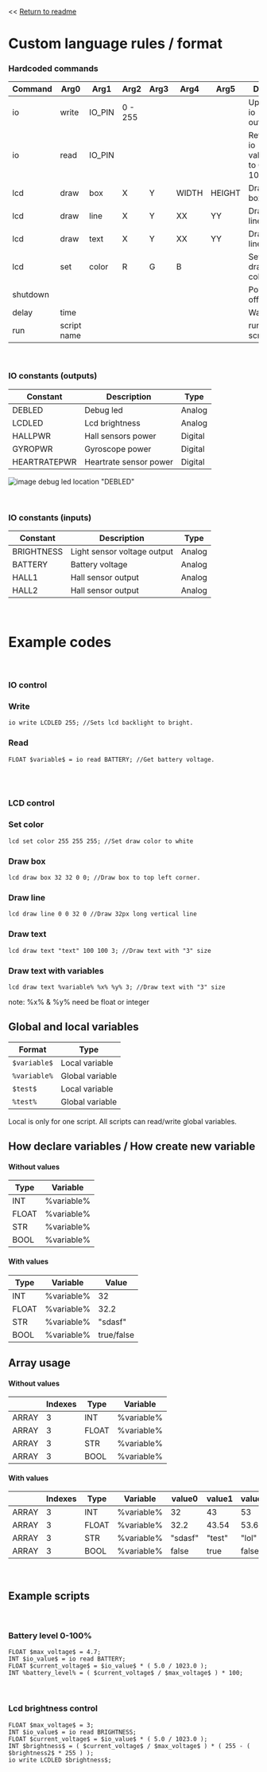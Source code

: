 
<< [Return to readme](./README.md)
# Custom language rules / format


### Hardcoded commands
| Command  | Arg0  | Arg1  | Arg2  | Arg3  | Arg4  | Arg5  | Desc  |
| ------------- | ------------- | ------------- | ------------- | ------------- | ------------- | ------------- | ------------- |
| io  | write | IO_PIN | 0 - 255 |  |  |  | Update io output |
| io  | read | IO_PIN |  |  |  |  | Returns io value to 0-1023 |
| lcd  | draw | box | X | Y | WIDTH | HEIGHT | Draws box |
| lcd  | draw | line | X | Y | XX | YY | Draws line |
| lcd  | draw | text | X | Y | XX | YY | Draws line |
| lcd  | set | color | R | G | B |  | Sets draw color |
| shutdown  |  |  |  |  |  |  | Power off |
| delay  | time |  |  |  |  |  | Wait |
| run  | script name |  |  |  |  |  | run script |
<br />

### IO constants (outputs)
| Constant  | Description  | Type  |
| ------------- | ------------- | ------------- |
| DEBLED  | Debug led | Analog |
| LCDLED  | Lcd brightness | Analog |
| HALLPWR  | Hall sensors power | Digital |
| GYROPWR  | Gyroscope power | Digital |
| HEARTRATEPWR  | Heartrate sensor power | Digital |

![image](https://github.com/user-attachments/assets/afe454f0-fb28-470c-bf95-afd7a642622a)
debug led location "DEBLED"

<br />

### IO constants (inputs)
| Constant  | Description  | Type  |
| ------------- | ------------- | ------------- |
| BRIGHTNESS | Light sensor voltage output  | Analog |
| BATTERY | Battery voltage  | Analog |
| HALL1 | Hall sensor output  | Analog |
| HALL2 | Hall sensor output  | Analog |

<br />

# Example codes

<br />

### IO control

### Write
```
io write LCDLED 255; //Sets lcd backlight to bright.
```

### Read
```
FLOAT $variable$ = io read BATTERY; //Get battery voltage. 
```
<br />
<br />

### LCD control

### Set color
```
lcd set color 255 255 255; //Set draw color to white
```

### Draw box
```
lcd draw box 32 32 0 0; //Draw box to top left corner.
```

### Draw line
```
lcd draw line 0 0 32 0 //Draw 32px long vertical line
```

### Draw text
```
lcd draw text "text" 100 100 3; //Draw text with "3" size
```

### Draw text with variables
```
lcd draw text %variable% %x% %y% 3; //Draw text with "3" size
```
note: %x% & %y% need be float or integer
<br />

## Global and local variables
| Format  | Type  |
| ------------- | ------------- | 
| `$variable$`  | Local variable| 
| `%variable%`  | Global variable| 
| `$test$`  | Local variable| 
| `%test%`  | Global variable| 

Local is only for one script.
All scripts can read/write global variables.

## How declare variables / How create new variable

#### Without values
|  Type |  Variable | 
| ------------- | ------------- |
| INT | %variable% | 
| FLOAT | %variable% | 
| STR | %variable% | 
| BOOL | %variable% | 

#### With values
|  Type |  Variable | Value
| ------------- | ------------- | ------------- |
| INT | %variable% | 32
| FLOAT | %variable% | 32.2
| STR | %variable% | "sdasf"
| BOOL | %variable% | true/false

## Array usage

#### Without values
| |  Indexes |  Type | Variable 
| ------------- | ------------- | ------------- | ------------- |
| ARRAY | 3 | INT | %variable% 
| ARRAY | 3 | FLOAT | %variable% 
| ARRAY | 3 | STR | %variable% 
| ARRAY | 3 | BOOL | %variable% 

#### With values
| |  Indexes |  Type | Variable | value0 | value1 | value2
| ------------- | ------------- | ------------- | ------------- | ------------- | ------------- | ------------- |
| ARRAY | 3 | INT | %variable% | 32 | 43 | 53
| ARRAY | 3 | FLOAT | %variable% | 32.2 | 43.54 | 53.65
| ARRAY | 3 | STR | %variable% | "sdasf" | "test" | "lol"
| ARRAY | 3 | BOOL | %variable% | false | true | false

<br />

## Example scripts

<br />

### Battery level 0-100%
```
FLOAT $max_voltage$ = 4.7;
INT $io_value$ = io read BATTERY; 
FLOAT $current_voltage$ = $io_value$ * ( 5.0 / 1023.0 );
INT %battery_level% = ( $current_voltage$ / $max_voltage$ ) * 100;
```
<br />

### Lcd brightness control
```
FLOAT $max_voltage$ = 3;
INT $io_value$ = io read BRIGHTNESS;
FLOAT $current_voltage$ = $io_value$ * ( 5.0 / 1023.0 );
INT $brightness$ = ( $current_voltage$ / $max_voltage$ ) * ( 255 - ( $brightness2$ * 255 ) );
io write LCDLED $brightness$;
```
